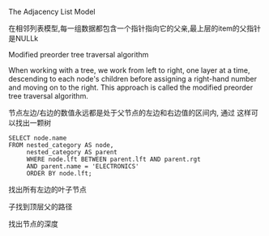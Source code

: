 The Adjacency List Model

在相邻列表模型,每一组数据都包含一个指针指向它的父亲,最上层的item的父指针是NULLk

Modified preorder tree traversal algorithm

When working with a tree, we work from left to right, one layer at a time, descending to each node's children before assigning
a right-hand number and moving on to the right. This approach is called the modified preorder tree traversal algorithm.

节点左边/右边的数值永远都是处于父节点的左边和右边值的区间内, 通过 这样可以找出一颗树

```
SELECT node.name
FROM nested_category AS node,
     nested_category AS parent
     WHERE node.lft BETWEEN parent.lft AND parent.rgt
     AND parent.name = 'ELECTRONICS'
     ORDER BY node.lft;
```

找出所有左边的叶子节点

子找到顶层父的路径

找出节点的深度
